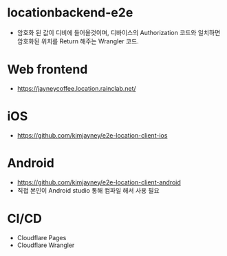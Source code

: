# locationbackend-e2e
- 암호화 된 값이 디비에 들어올것이며, 디바이스의 Authorization 코드와 일치하면 암호화된 위치를 Return 해주는 Wrangler 코드.

# Web frontend
- https://jayneycoffee.location.rainclab.net/

# iOS
- https://github.com/kimjayney/e2e-location-client-ios

# Android
- https://github.com/kimjayney/e2e-location-client-android
- 직접 본인이 Android studio 통해 컴파일 해서 사용 필요

# CI/CD
- Cloudflare Pages
- Cloudflare Wrangler
